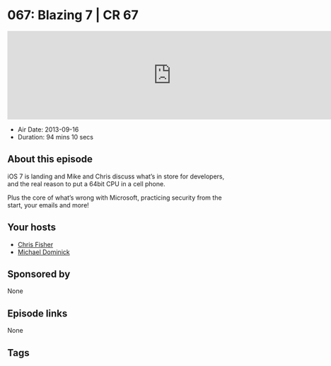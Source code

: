 # 067: Blazing 7 | CR 67

<iframe src="https://player.fireside.fm/v2/MLf2ZzhC+CiCdLsjG?theme=dark" width="740" height="200" frameborder="0" scrolling="no"></iframe>

* Air Date: 2013-09-16
* Duration: 94 mins 10 secs

## About this episode

iOS 7 is landing and Mike and Chris discuss what’s in store for developers, and the real reason to put a 64bit CPU in a cell phone.

Plus the core of what’s wrong with Microsoft, practicing security from the start, your emails and more!

## Your hosts
* [Chris Fisher](https://coder.show/hosts/chrislas)
* [Michael Dominick](https://coder.show/hosts/michael)

## Sponsored by

None



## Episode links

None



## Tags

